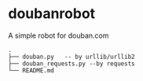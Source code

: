 doubanrobot
===========

A simple robot for douban.com

    .
    ├── douban.py	-- by urllib/urllib2
    ├── douban_requests.py --by requests
    └── README.md

